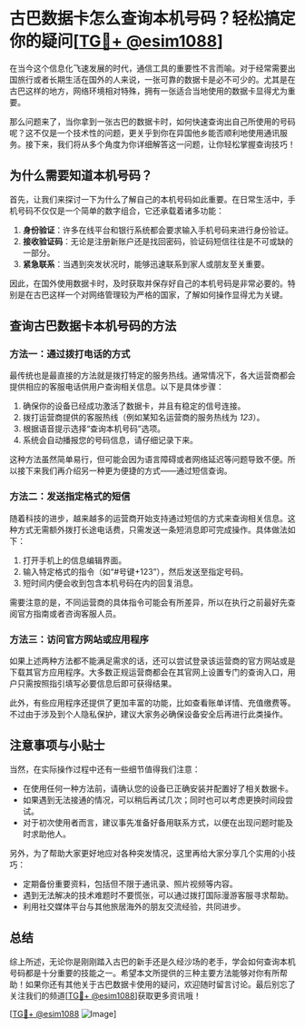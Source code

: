 # 古巴数据卡怎么查询本机号码？轻松搞定你的疑问[[TG💪+ @esim1088](https://t.me/s/esim1088)]

在当今这个信息化飞速发展的时代，通信工具的重要性不言而喻。对于经常需要出国旅行或者长期生活在国外的人来说，一张可靠的数据卡是必不可少的。尤其是在古巴这样的地方，网络环境相对特殊，拥有一张适合当地使用的数据卡显得尤为重要。

那么问题来了，当你拿到一张古巴的数据卡时，如何快速查询出自己所使用的号码呢？这不仅是一个技术性的问题，更关乎到你在异国他乡能否顺利地使用通讯服务。接下来，我们将从多个角度为你详细解答这一问题，让你轻松掌握查询技巧！

## 为什么需要知道本机号码？

首先，让我们来探讨一下为什么了解自己的本机号码如此重要。在日常生活中，手机号码不仅仅是一个简单的数字组合，它还承载着诸多功能：

1. **身份验证**：许多在线平台和银行系统都会要求输入手机号码来进行身份验证。
2. **接收验证码**：无论是注册新账户还是找回密码，验证码短信往往是不可或缺的一部分。
3. **紧急联系**：当遇到突发状况时，能够迅速联系到家人或朋友至关重要。

因此，在国外使用数据卡时，及时获取并保存好自己的本机号码是非常必要的。特别是在古巴这样一个对网络管理较为严格的国家，了解如何操作显得尤为关键。

## 查询古巴数据卡本机号码的方法

### 方法一：通过拨打电话的方式

最传统也是最直接的方法就是拨打特定的服务热线。通常情况下，各大运营商都会提供相应的客服电话供用户查询相关信息。以下是具体步骤：

1. 确保你的设备已经成功激活了数据卡，并且有稳定的信号连接。
2. 拨打运营商提供的客服热线（例如某知名运营商的服务热线为 *123*）。
3. 根据语音提示选择“查询本机号码”选项。
4. 系统会自动播报您的号码信息，请仔细记录下来。

这种方法虽然简单易行，但可能会因为语言障碍或者网络延迟等问题导致不便。所以接下来我们再介绍另一种更为便捷的方式——通过短信查询。

### 方法二：发送指定格式的短信

随着科技的进步，越来越多的运营商开始支持通过短信的方式来查询相关信息。这种方式无需额外拨打长途电话费，只需发送一条短消息即可完成操作。具体做法如下：

1. 打开手机上的信息编辑界面。
2. 输入特定格式的指令（如“#号键+123”），然后发送至指定号码。
3. 短时间内便会收到包含本机号码在内的回复消息。

需要注意的是，不同运营商的具体指令可能会有所差异，所以在执行之前最好先查阅官方指南或者咨询客服人员。

### 方法三：访问官方网站或应用程序

如果上述两种方法都不能满足需求的话，还可以尝试登录该运营商的官方网站或是下载其官方应用程序。大多数正规运营商都会在其官网上设置专门的查询入口，用户只需按照指引填写必要信息后即可获得结果。

此外，有些应用程序还提供了更加丰富的功能，比如查看账单详情、充值缴费等。不过由于涉及到个人隐私保护，建议大家务必确保设备安全后再进行此类操作。

## 注意事项与小贴士

当然，在实际操作过程中还有一些细节值得我们注意：

- 在使用任何一种方法前，请确认您的设备已正确安装并配置好了相关数据卡。
- 如果遇到无法接通的情况，可以稍后再试几次；同时也可以考虑更换时间段尝试。
- 对于初次使用者而言，建议事先准备好备用联系方式，以便在出现问题时能及时求助他人。

另外，为了帮助大家更好地应对各种突发情况，这里再给大家分享几个实用的小技巧：

- 定期备份重要资料，包括但不限于通讯录、照片视频等内容。
- 遇到无法解决的技术难题时不要慌张，可以通过拨打国际漫游客服寻求帮助。
- 利用社交媒体平台与其他旅居海外的朋友交流经验，共同进步。

## 总结

综上所述，无论你是刚刚踏入古巴的新手还是久经沙场的老手，学会如何查询本机号码都是十分重要的技能之一。希望本文所提供的三种主要方法能够对你有所帮助！如果你还有其他关于古巴数据卡使用的疑问，欢迎随时留言讨论。最后别忘了关注我们的频道[[TG💪+ @esim1088](https://t.me/s/esim1088)]获取更多资讯哦！

[[TG💪+ @esim1088](https://t.me/s/esim1088) ![Image](https://i.postimg.cc/4NQfJmqS/Snipaste-2025-05-13-00-14-12.png)]